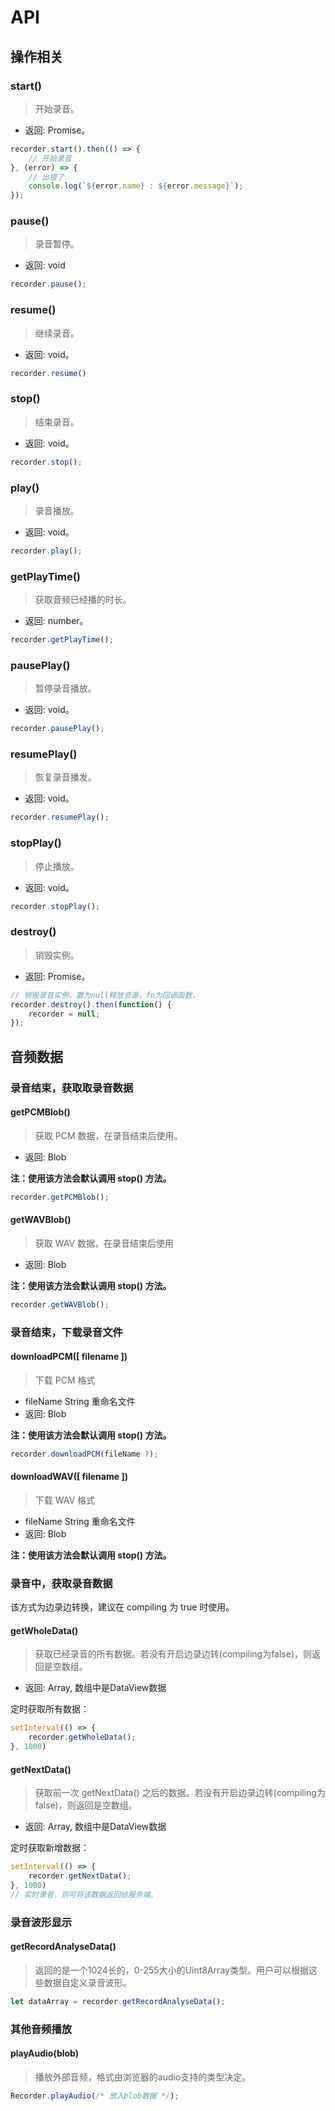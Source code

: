 # API

## 操作相关

### start()

> 开始录音。

+ 返回: Promise。

```js
recorder.start().then(() => {
    // 开始录音
}, (error) => {
    // 出错了
    console.log(`${error.name} : ${error.message}`);
});
```

### pause()
> 录音暂停。

+ 返回: void

``` js
recorder.pause();
```

### resume()
> 继续录音。

+ 返回: void。

``` js
recorder.resume()
```

### stop()
> 结束录音。

+ 返回: void。

``` js
recorder.stop();
```

### play()
> 录音播放。

+ 返回: void。

``` js
recorder.play();
```

### getPlayTime()
> 获取音频已经播的时长。

+ 返回: number。

```js
recorder.getPlayTime();
```

### pausePlay()
> 暂停录音播放。

+ 返回: void。

```js
recorder.pausePlay();
```

### resumePlay()
> 恢复录音播发。

+ 返回: void。

```js
recorder.resumePlay();
```

### stopPlay()
> 停止播放。

+ 返回: void。

``` js
recorder.stopPlay();
```

### destroy()
> 销毁实例。

+ 返回: Promise。

``` js
// 销毁录音实例，置为null释放资源，fn为回调函数，
recorder.destroy().then(function() {
    recorder = null;
});
```

## 音频数据
### 录音结束，获取取录音数据
#### getPCMBlob()
> 获取 PCM 数据，在录音结束后使用。

+ 返回: Blob

**注：使用该方法会默认调用 stop() 方法。**

``` js
recorder.getPCMBlob();
```

#### getWAVBlob()
> 获取 WAV 数据，在录音结束后使用

+ 返回: Blob

**注：使用该方法会默认调用 stop() 方法。**

``` js
recorder.getWAVBlob();
```

### 录音结束，下载录音文件
#### downloadPCM([ filename ])
> 下载 PCM 格式

+ fileName String 重命名文件
+ 返回: Blob

**注：使用该方法会默认调用 stop() 方法。**

``` js
recorder.downloadPCM(fileName ?);
```

#### downloadWAV([ filename ])
> 下载 WAV 格式

+ fileName String 重命名文件
+ 返回: Blob

**注：使用该方法会默认调用 stop() 方法。**

### 录音中，获取录音数据
该方式为边录边转换，建议在 compiling 为 true 时使用。

#### getWholeData()
> 获取已经录音的所有数据。若没有开启边录边转(compiling为false)，则返回是空数组。

+ 返回: Array, 数组中是DataView数据

定时获取所有数据：
```js
setInterval(() => {
    recorder.getWholeData();
}, 1000)
```

#### getNextData()
> 获取前一次 getNextData() 之后的数据。若没有开启边录边转(compiling为false)，则返回是空数组。

+ 返回: Array, 数组中是DataView数据

定时获取新增数据：
```js
setInterval(() => {
    recorder.getNextData();
}, 1000)
// 实时录音，则可将该数据返回给服务端。
```

### 录音波形显示
#### getRecordAnalyseData()
> 返回的是一个1024长的，0-255大小的Uint8Array类型。用户可以根据这些数据自定义录音波形。

``` js
let dataArray = recorder.getRecordAnalyseData();
```

### 其他音频播放
#### playAudio(blob)
> 播放外部音频，格式由浏览器的audio支持的类型决定。


``` js
Recorder.playAudio(/* 放入blob数据 */);
```
